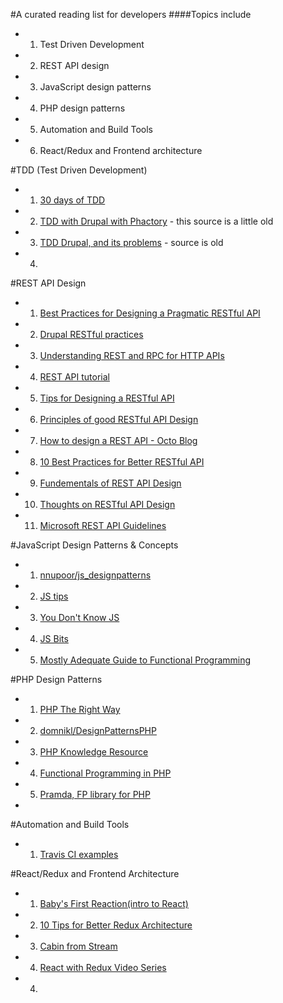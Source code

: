 #A curated reading list for developers
####Topics include
 - 1. Test Driven Development
 - 2. REST API design
 - 3. JavaScript design patterns
 - 4. PHP design patterns
 - 5. Automation and Build Tools
 - 6. React/Redux and Frontend architecture
 
#TDD (Test Driven Development)
 - 1. [30 days of TDD](http://www.telerik.com/blogs/30-days-tdd-day-one-what-is-tdd)
 - 2. [TDD with Drupal with Phactory](https://github.com/trimbletodd/phactory) - this source is a little old
 - 3. [TDD Drupal, and its problems](https://www.phase2technology.com/blog/test-driven-drupal/) - source is old
 - 4. 

#REST API Design
 - 1. [Best Practices for Designing a Pragmatic RESTful API](http://www.vinaysahni.com/best-practices-for-a-pragmatic-restful-api)
 - 2. [Drupal RESTful practices](https://github.com/RESTful-Drupal/restful)
 - 3. [Understanding REST and RPC for HTTP APIs](https://www.smashingmagazine.com/2016/09/understanding-rest-and-rpc-for-http-apis/)
 - 4. [REST API tutorial](http://www.restapitutorial.com/)
 - 5. [Tips for Designing a RESTful API](http://blog.karbyn.com/articles/tips-building-restful-api/)
 - 6. [Principles of good RESTful API Design](https://codeplanet.io/principles-good-restful-api-design/)
 - 7. [How to design a REST API - Octo Blog](http://blog.octo.com/en/design-a-rest-api/)
 - 8. [10 Best Practices for Better RESTful API](http://blog.mwaysolutions.com/2014/06/05/10-best-practices-for-better-restful-api/)
 - 9. [Fundementals of REST API Design](https://stormpath.com/blog/fundamentals-rest-api-design)
 - 10. [Thoughts on RESTful API Design](https://restful-api-design.readthedocs.io/en/latest/)
 - 11. [Microsoft REST API Guidelines](https://github.com/Microsoft/api-guidelines)

#JavaScript Design Patterns & Concepts
 - 1. [nnupoor/js_designpatterns](https://github.com/nnupoor/js_designpatterns)
 - 2. [JS tips](https://github.com/loverajoel/jstips)
 - 3. [You Don't Know JS](https://github.com/you-dont-need/You-Dont-Need-Javascript)
 - 4. [JS Bits](https://github.com/vasanthk/js-bits)
 - 5. [Mostly Adequate Guide to Functional Programming](https://drboolean.gitbooks.io/mostly-adequate-guide/content/)

#PHP Design Patterns
 - 1. [PHP The Right Way](http://www.phptherightway.com/pages/Functional-Programming.html)
 - 2. [domnikl/DesignPatternsPHP](https://github.com/domnikl/DesignPatternsPHP)
 - 3. [PHP Knowledge Resource](https://wwphp-fb.github.io/learn/)
 - 4. [Functional Programming in PHP](http://www.phptherightway.com/pages/Functional-Programming.html)
 - 5. [Pramda, FP library for PHP](https://github.com/kapolos/pramda)
 - 
 
#Automation and Build Tools
 - 1. [Travis CI examples](https://github.com/travis-ci-examples)

#React/Redux and Frontend Architecture
 - 1. [Baby's First Reaction(intro to React)](https://medium.com/javascript-scene/baby-s-first-reaction-2103348eccdd#.gyr88oksb)
 - 2. [10 Tips for Better Redux Architecture](https://medium.com/javascript-scene/10-tips-for-better-redux-architecture-69250425af44#.2a4zb57mb)
 - 3. [Cabin from Stream](http://cabin.getstream.io/)
 - 4. [React with Redux Video Series](https://www.youtube.com/watch?v=1w-oQ-i1XB8)
 - 4. 
